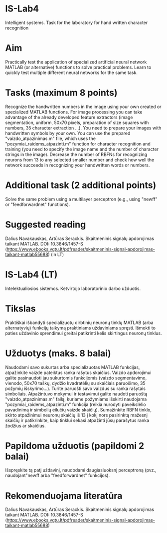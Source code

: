 # IS-Lab4
Intelligent systems. Task for the laboratory for hand written character recognition

# Aim
Practically test the application of specialized artificial neural network MATLAB (or alternative) functions to solve practical problems. Learn to quickly test multiple different neural networks for the same task.
# Tasks (maximum 8 points)
Recognize the handwritten numbers in the image using your own created or specialized MATLAB functions. For image processing you can take advantage of the already developed feature extractors (image segmentation, uniform, 50x70 pixels, preparation of size squares with numbers, 35 character extraction ...). You need to prepare your images with handwritten symbols by your own. You can use the prepared "vaizdo_atpazinimas.m" file, which uses the "pozymiai_raidems_atpazinti.m" function for character recognition and training (you need to specify the image name and the number of character strings in the image).
Decrease the number of RBFNs for recognizing neurons from 13 to any selected smaller number and check how well the network succeeds in recognizing your handwritten words or numbers.
# Additional task (2 additional points)
Solve the same problem using a multilayer perceptron (e.g., using "newff" or "feedforwardnet" functions).
# Suggested reading
Dalius Navakauskas, Artūras Serackis. Skaitmeninis signalų apdorojimas taikant MATLAB. DOI: 10.3846/1457-S (https://www.ebooks.vgtu.lt/pdfreader/skaitmeninis-signal-apdorojimas-taikant-matlab55688) (in LT)

# IS-Lab4 (LT)
Intelektualiosios sistemos. Ketvirtojo laboratorinio darbo užduotis.
# Tikslas
Praktiškai išbandyti specializuotų dirbtinių neuronų tinklų MATLAB (arba alternatyvių) funkcijų taikymą praktiniams uždaviniams spręsti. Išmokti to paties uždavinio sprendimui greitai patikrinti kelis skirtingus neuronų tinklus.
# Užduotys (maks. 8 balai)
Naudodami savo sukurtas arba specializuotas MATLAB funkcijas, atpažinkite vaizde pateiktus ranka rašytus skaičius. Vaizdo apdorojimui galite pasinaudoti jau sukurtomis funkcijomis (vaizdo segmentavimo, vienodo, 50x70 taškų, dydžio kvadratėlių su skaičiais paruošimo, 35 požymių išskyrimo...). Turite paruošti savo vaizdus su ranka rašytais simboliais. Atpažintuvo mokymui ir testavimui galite naudoti paruoštą "vaizdo_atpazinimas.m" failą, kuriame požymiams išskirti naudojama "pozymiai_raidems_atpazinti.m" funkcija (reikia nurodyti paveikslėlio pavadinimą ir simbolių eilučių vaizde skaičių).
Sumažinkite RBFN tinklo, skirto atpažinimui neuronų skaičių iš 13 į kokį nors pasirinktą mažesnį skaičių ir patikrinkite, kaip tinklui sekasi atpažinti jūsų parašytus ranka žodžius ar skaičius.
# Papildoma užduotis (papildomi 2 balai)
Išspręskite tą patį uždavinį, naudodami daugiasluoksnį perceptroną (pvz., naudojant"newff arba "feedforwardnet" funkcijos).
# Rekomenduojama literatūra
Dalius Navakauskas, Artūras Serackis. Skaitmeninis signalų apdorojimas taikant MATLAB. DOI: 10.3846/1457-S (https://www.ebooks.vgtu.lt/pdfreader/skaitmeninis-signal-apdorojimas-taikant-matlab55688)
